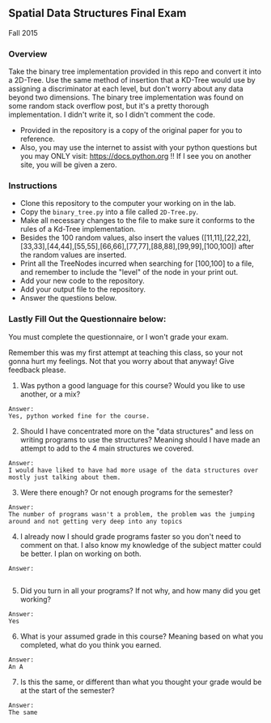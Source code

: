 ## Spatial Data Structures Final Exam
Fall 2015

### Overview

Take the binary tree implementation provided in this repo and convert it into a 2D-Tree. Use the same
method of insertion that a KD-Tree would use by assigning a discriminator at each level, but don't worry
about any data beyond two dimensions. The binary tree implementation was found on some random stack overflow
post, but it's a pretty thorough implementation. I didn't write it, so I didn't comment the code.

- Provided in the repository is a copy of the original paper for you to reference.
- Also, you may use the internet to assist with your python questions but you may ONLY visit: https://docs.python.org !! If I see you on another site, you will be given a zero.

### Instructions

- Clone this repository to the computer your working on in the lab.
- Copy the `binary_tree.py` into a file called `2D-Tree.py`.
- Make all necessary changes to the file to make sure it conforms to the rules of a Kd-Tree implementation.
- Besides the 100 random values, also insert the values ([11,11],[22,22],[33,33],[44,44],[55,55],[66,66],[77,77],[88,88],[99,99],[100,100]) after the random values are inserted.
- Print all the TreeNodes incurred when searching for [100,100] to a file, and remember to include the "level" of the node in your print out.
- Add your new code to the repository.
- Add your output file to the repository.
- Answer the questions below.


### Lastly Fill Out the Questionnaire below:

You must complete the questionnaire, or I won't grade your exam.

Remember this was my first attempt at teaching this class, so your not gonna hurt my feelings. Not that you
worry about that anyway! Give feedback please.

 1. Was python a good language for this course? Would you like to use another, or a mix?

 ```
 Answer:
 Yes, python worked fine for the course.

 ```



 2. Should I have concentrated more on the "data structures" and less on writing programs to use the structures? Meaning should I have made an attempt to add to the 4 main structures we covered.

  ```
 Answer:
I would have liked to have had more usage of the data structures over mostly just talking about them.

 ```



 3. Were there enough? Or not enough programs for the semester?


  ```
 Answer:
 The number of programs wasn't a problem, the problem was the jumping around and not getting very deep into any topics

 ```



 4. I already now I should grade programs faster so you don't need to comment on that. I also know my knowledge of the subject matter could be better. I plan on working on both.

  ```
 Answer:


 ```



 5. Did you turn in all your programs? If not why, and how many did you get working?


  ```
 Answer:
 Yes

 ```



 6. What is your assumed grade in this course? Meaning based on what you completed, what do you think you earned.


  ```
 Answer:
 An A

 ```



 7. Is this the same, or different than what you thought your grade would be at the start of the semester?

 ```
 Answer:
 The same

 ```
